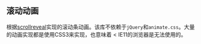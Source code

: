 ## 滚动动画

根据[scrollreveal](https://github.com/jlmakes/scrollreveal)实现的滚动条动画。该库不依赖于`jQuery`和`animate.css`。大量的动画实现都是使用CSS3来实现，也意味着 < IE11的浏览器是无法使用的。

